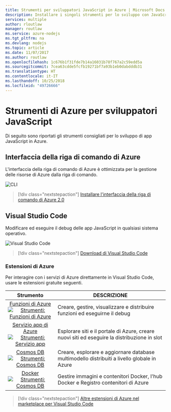 ```yaml
---
title: Strumenti per sviluppatori JavaScript in Azure | Microsoft Docs
description: Installare i singoli strumenti per lo sviluppo con JavaScript in Azure
services: multiple
author: rloutlaw
manager: routlaw
ms.service: azure-nodejs
ms.tgt_pltfrm: na
ms.devlang: nodejs
ms.topic: article
ms.date: 11/07/2017
ms.author: routlaw
ms.openlocfilehash: 1c676b1f31fde7b14a16031b78f767a2c59edd5a
ms.sourcegitcommit: 7cea63cdde5fcfb19271bf7a93b1eb0dabdddb31
ms.translationtype: HT
ms.contentlocale: it-IT
ms.lasthandoff: 10/25/2018
ms.locfileid: "49726666"
---
```

# <a name="azure-tools-for-javascript-developers"></a>Strumenti di Azure per sviluppatori JavaScript
Di seguito sono riportati gli strumenti consigliati per lo sviluppo di app JavaScript in Azure.

## <a name="azure-cli"></a>Interfaccia della riga di comando di Azure
L'interfaccia della riga di comando di Azure è ottimizzata per la gestione delle risorse di Azure dalla riga di comando.

![CLI](media/node-azure-tools/cli.png)
 
> [!div class="nextstepaction"]
> [Installare l'interfaccia della riga di comando di Azure 2.0](https://docs.microsoft.com/cli/azure/install-az-cli2)

## <a name="visual-studio-code"></a>Visual Studio Code
Modificare ed eseguire il debug delle app JavaScript in qualsiasi sistema operativo.

![Visual Studio Code](media/node-azure-tools/vs-code.png)

> [!div class="nextstepaction"]
> [Download di Visual Studio Code](https://code.visualstudio.com)

### <a name="azure-extensions"></a>Estensioni di Azure
Per interagire con i servizi di Azure direttamente in Visual Studio Code, usare le estensioni gratuite seguenti.

| Strumento | DESCRIZIONE  |
|:---------:|---------|
| [Funzioni di Azure](https://marketplace.visualstudio.com/items?itemName=ms-azuretools.vscode-azurefunctions) <br> [![Strumenti: Funzioni di Azure](media/node-azure-tools/icon-azure-functions.png)](https://marketplace.visualstudio.com/items?itemName=ms-azuretools.vscode-azurefunctions) | Creare, gestire, visualizzare e distribuire funzioni ed eseguirne il debug|
| [Servizio app di Azure](https://marketplace.visualstudio.com/items?itemName=ms-azuretools.vscode-azureappservice) <br> [![Strumenti: Servizio app](media/node-azure-tools/icon-azure-app-service.png)](https://marketplace.visualstudio.com/items?itemName=ms-azuretools.vscode-azureappservice) | Esplorare siti e il portale di Azure, creare nuovi siti ed eseguire la distribuzione in slot |
| [Cosmos DB ](https://marketplace.visualstudio.com/items?itemName=ms-azuretools.vscode-cosmosdb)  <br> [![Strumenti: Cosmos DB](media/node-azure-tools/icon-cosmos-db.png)](https://marketplace.visualstudio.com/items?itemName=ms-azuretools.vscode-cosmosdb)| Creare, esplorare e aggiornare database multimodello distribuiti a livello globale in Azure |
| [Docker](https://marketplace.visualstudio.com/items?itemName=formulahendry.docker-explorer)   <br> [![Strumenti: Cosmos DB](media/node-azure-tools/icon-docker.png)](https://marketplace.visualstudio.com/items?itemName=formulahendry.docker-explorer)| Gestire immagini e contenitori Docker, l'hub Docker e Registro contenitori di Azure |

> [!div class="nextstepaction"]
> [Altre estensioni di Azure nel marketplace per Visual Studio Code](https://marketplace.visualstudio.com/search?term=azure&target=VSCode&category=All%20categories&sortBy=Relevance)